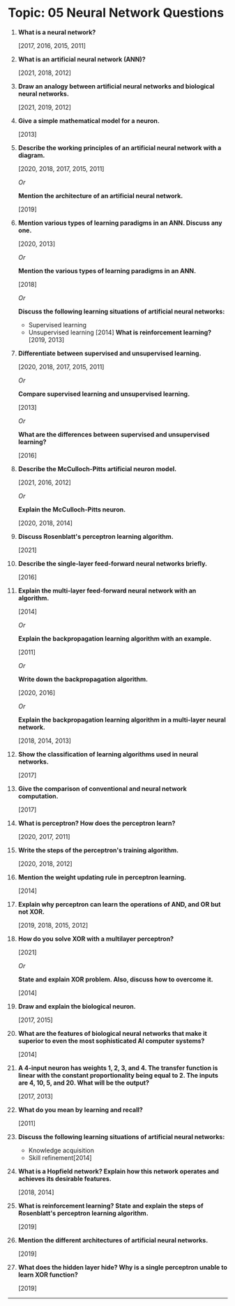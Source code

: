 # Topic: 05 Neural Network Questions

1. **What is a neural network?**
    
    [2017, 2016, 2015, 2011]
    
2. **What is an artificial neural network (ANN)?**
    
    [2021, 2018, 2012]
    
3. **Draw an analogy between artificial neural networks and biological neural networks.**
    
    [2021, 2019, 2012]
    
4. **Give a simple mathematical model for a neuron.**
    
    [2013]
    
5. **Describe the working principles of an artificial neural network with a diagram.**
    
    [2020, 2018, 2017, 2015, 2011]
    
    *Or*
    
    **Mention the architecture of an artificial neural network.**
    
    [2019]
    
6. **Mention various types of learning paradigms in an ANN. Discuss any one.**
    
    [2020, 2013]
    
    *Or*
    
    **Mention the various types of learning paradigms in an ANN.**
    
    [2018]
    
    *Or*
    
    **Discuss the following learning situations of artificial neural networks:**
    
    - Supervised learning
    - Unsupervised learning
    [2014] **What is reinforcement learning?**
    [2019, 2013]
7. **Differentiate between supervised and unsupervised learning.**
    
    [2020, 2018, 2017, 2015, 2011]
    
    *Or*
    
    **Compare supervised learning and unsupervised learning.**
    
    [2013]
    
    *Or*
    
    **What are the differences between supervised and unsupervised learning?**
    
    [2016]
    
8. **Describe the McCulloch-Pitts artificial neuron model.**
    
    [2021, 2016, 2012]
    
    *Or*
    
    **Explain the McCulloch-Pitts neuron.**
    
    [2020, 2018, 2014]
    
9. **Discuss Rosenblatt's perceptron learning algorithm.**
    
    [2021]
    
10. **Describe the single-layer feed-forward neural networks briefly.**
    
    [2016]
    
11. **Explain the multi-layer feed-forward neural network with an algorithm.**
    
    [2014]
    
    *Or*
    
    **Explain the backpropagation learning algorithm with an example.**
    
    [2011]
    
    *Or*
    
    **Write down the backpropagation algorithm.**
    
    [2020, 2016]
    
    *Or*
    
    **Explain the backpropagation learning algorithm in a multi-layer neural network.**
    
    [2018, 2014, 2013]
    
12. **Show the classification of learning algorithms used in neural networks.**
    
    [2017]
    
13. **Give the comparison of conventional and neural network computation.**
    
    [2017]
    
14. **What is perceptron? How does the perceptron learn?**
    
    [2020, 2017, 2011]
    
15. **Write the steps of the perceptron's training algorithm.**
    
    [2020, 2018, 2012]
    
16. **Mention the weight updating rule in perceptron learning.**
    
    [2014]
    
17. **Explain why perceptron can learn the operations of AND, and OR but not XOR.**
    
    [2019, 2018, 2015, 2012]
    
18. **How do you solve XOR with a multilayer perceptron?**
    
    [2021]
    
    *Or*
    
    **State and explain XOR problem. Also, discuss how to overcome it.**
    
    [2014]
    
19. **Draw and explain the biological neuron.**
    
    [2017, 2015]
    
20. **What are the features of biological neural networks that make it superior to even the most sophisticated AI computer systems?**
    
    [2014]
    
21. **A 4-input neuron has weights 1, 2, 3, and 4. The transfer function is linear with the constant proportionality being equal to 2. The inputs are 4, 10, 5, and 20. What will be the output?**
    
    [2017, 2013]
    
22. **What do you mean by learning and recall?**
    
    [2011]
    
23. **Discuss the following learning situations of artificial neural networks:**
    - Knowledge acquisition
    - Skill refinement[2014]
24. **What is a Hopfield network? Explain how this network operates and achieves its desirable features.**
    
    [2018, 2014]
    
25. **What is reinforcement learning? State and explain the steps of Rosenblatt's perceptron learning algorithm.**
    
    [2019]
    
26. **Mention the different architectures of artificial neural networks.**
    
    [2019]
    
27. **What does the hidden layer hide? Why is a single perceptron unable to learn XOR function?**
    
    [2019]
    

---